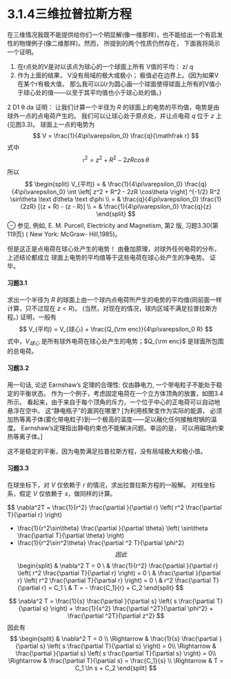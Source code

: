 # 3.1.4三维拉普拉斯方程

在三维情况我既不能提供给你们一个明显解(像一维那样)，也不能给出一个有启发性的物理例子(像二维那样)。然而， 所提到的两个性质仍然存在， 下面我将简示一个证明。
1. 在r点处的V是对以该点为球心的一个球面上所有 V值的平均：
z/
q
2. 作为上面的结果， V没有局域的极大或极小； 极值必在边界上。(因为如果V在某个r有极大值， 那么我可以以r为圆心画一个球面使得球面上所有的V值小于球心处的值——以至于其平均值也小于球心处的值。)

2
D1
θ
 da
证明：
让我们计算一个半径为 $R$ 的球面上的电势的平均值，电势是由球外一点的点电荷产生的。
我们可以让球心处于原点处，并让点电荷 $q$ 位于 $z$ 上(见图3.3)。
球面上一点的电势为
$$
  V = \frac{1}{4\pi\varepsilon_0} \frac{q}{\mathfrak r}
$$
式中
$$
  \mathfrak r^2 = z^2 + R^2 - 2zR\cos\theta
$$
所以
$$
\begin{split}
  V_{平均}
  = & \frac{1}{4\pi\varepsilon_0} \frac{q}{4\pi\varepsilon_0} \int \left[ z^2 + R^2 - 2zR \cos\theta \right] ^{-1/2} R^2 \sin\theta \text d\theta \text d\phi \\
  = & \frac{q}{4\pi\varepsilon_0} \frac{1}{2zR} [(z + R) - (z - R)] \\
  = & \frac{1}{4\pi\varepsilon_0} \frac{q}{z}
\end{split}
$$
⊖ 参见, 例如, E. M. Purcell, Electricity and Magnetism, 第2 版, 习题3.30(第 119页) ( New York: McGraw- Hill,1985)。

但是这正是点电荷在球心处产生的电势！
由叠加原理，对球外任何电荷的分布，上述结论都成立
球面上电势的平均值等于这些电荷在球心处产生的净电势。
证毕。

#### 习题3.1

求出一个半径为 $R$ 的球面上由一个球内点电荷所产生的电势的平均值(同前面一样计算，只不过现在 $z<R$)。
(当然，对现在的情况，球内区域不满足拉普拉斯方程。)
证明，一般有
$$
  V_{平均} = V_{球心} + \frac{Q_{\rm enc}}{4\pi\varepsilon_0 R}
$$
式中，$V_{球心}$ 是所有球外电荷在球心处产生的电势；$Q_{\rm enc}$ 是球面所包围的总电荷。

#### 习题3.2

用一句话, 论述 Earnshaw’s 定理的合理性:
仅由静电力, 一个带电粒子不能处于稳定的平衡状态。
作为一个例子，考虑固定电荷在一个立方体顶角的放置，如图3.4所示。
看起来，由于来自于每个顶角的斥力，一个位于中心的正电荷可以自动地悬浮在空中。
这“静电瓶子”的漏洞在哪里?
[为利用核聚变作为实际的能源， 必须加热等离子体(雾化带电粒子)到一个极高的温度——足以融化任何接触坩锅的温度。 Earnshaw’s定理指出静电约束也不能解决问题。幸运的是， 可以用磁场约束热等离子体。]

这不是稳定的平衡，因为电势满足拉普拉斯方程，没有局域极大和极小值。

#### 习题3.3

在球坐标下，对 $V$ 仅依赖于 $r$ 的情况，求出拉普拉斯方程的一般解。
对柱坐标系，假定 $V$ 仅依赖于 $s$，做同样的计算。

$$
  \nabla^2T
  = \frac{1}{r^2} \frac{\partial }{\partial r} \left( r^2 \frac{\partial T}{\partial r} \right)
  + \frac{1}{r^2\sin\theta} \frac{\partial }{\partial \theta} \left( \sin\theta \frac{\partial T}{\partial \theta}  \right) 
  + \frac{1}{r^2\sin^2\theta} \frac{\partial ^2 T}{\partial \phi^2}
$$
因此
$$
\begin{split}
  & \nabla^2 T =  0 \\
  & \frac{1}{r^2} \frac{\partial }{\partial r} \left( r^2 \frac{\partial T}{\partial r} \right) =  0 \\
  & \frac{\partial }{\partial r} \left( r^2 \frac{\partial T}{\partial r} \right) =  0 \\
  & r^2 \frac{\partial T}{\partial r} = C_1 \\
  & T =  - \frac{C_1}{r} + C_2
\end{split}
$$

$$
  \nabla^2 T
  = \frac{1}{s} \frac{\partial }{\partial s} \left( s \frac{\partial T}{\partial s}  \right) + \frac{1}{s^2} \frac{\partial ^2T}{\partial \phi^2}  + \frac{\partial ^2T}{\partial z^2} 
$$
因此有
$$
\begin{split}
  & \nabla^2 T = 0 \\
  \Rightarrow & \frac{1}{s} \frac{\partial }{\partial s} \left( s \frac{\partial T}{\partial s}  \right)  = 0\\
  \Rightarrow & \frac{\partial }{\partial s} \left( s \frac{\partial T}{\partial s}  \right)  = 0\\
  \Rightarrow & \frac{\partial T}{\partial s} = \frac{C_1}{s} \\
  \Rightarrow & T = C_1 \ln s + C_2
\end{split}
$$
